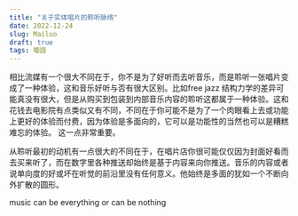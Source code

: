 ```yaml
---
title: "关于实体唱片的聆听脉络"
date: 2022-12-24
slug: Mailuo
draft: true
tags: 囈語
---
```


相比流媒有一个很大不同在于，你不是为了好听而去听音乐，而是聆听一张唱片变成了一种体验，这和音乐好听与否有很大区别。比如free jazz 结构力学的差异可能真没有很大，但是从购买到包装到内部音乐内容的聆听这都属于一种体验。这和花钱去电影院有点类似又有不同，不同在于你可能不是为了一个肉眼看上去或功能上更好的体验而付费，因为体验是多面向的，它可以是功能性的当然也可以是糟糕难忘的体验。 这一点非常重要。

从聆听最初的动机有一点很大的不同在于，在唱片店你很可能仅仅因为封面好看而去买来听了，而在数字里各种推送却始终是基于内容来向你推送。音乐的内容或者说单向度的好或坏在听觉的前沿里没有任何意义。他始终是多面的犹如一个不断向外扩散的圆形。

music can be everything or can be nothing

